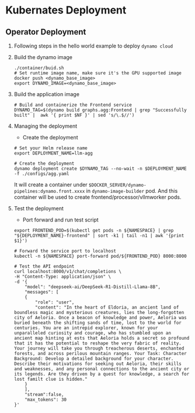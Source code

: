 # Kubernates Deployment

## Operator Deployment
1. Following steps in the hello world example to deploy `dynamo cloud`
2. Build the dynamo image
    ```
    ./container/buid.sh
    # Set runtime image name, make sure it's the GPU supported image
    docker push <dynamo_base_image>
    export DYNAMO_IMAGE=<dynamo_base_image>
    ```
3. Build the application image
    ```
    # Build and containerize the Frontend service
    DYNAMO_TAG=$(dynamo build graphs.agg:Frontend | grep "Successfully built" |  awk '{ print $NF }' | sed 's/\.$//')
    ```
4. Managing the deployment
    - Create the deployment
    ```
    # Set your Helm release name
    export DEPLOYMENT_NAME=llm-agg

    # Create the deployment
    dynamo deployment create $DYNAMO_TAG --no-wait -n $DEPLOYMENT_NAME -f ./configs/agg.yaml
    ```
    It will create a container under `$DOCKER_SERVER/dynamo-pipelines:dynamo.front.xxxx`
    in `dynamo-image-builder` pod. 
    And this container will be used to create frontend/processor/vllmworker pods.

6. Test the deployment
    - Port forward and run test script
    ```
    export FRONTEND_POD=$(kubectl get pods -n ${NAMESPACE} | grep "${DEPLOYMENT_NAME}-frontend" | sort -k1 | tail -n1 | awk '{print $1}')

    # Forward the service port to localhost
    kubectl -n ${NAMESPACE} port-forward pod/${FRONTEND_POD} 8000:8000

    # Test the API endpoint
    curl localhost:8000/v1/chat/completions \
    -H "Content-Type: application/json" \
    -d '{
        "model": "deepseek-ai/DeepSeek-R1-Distill-Llama-8B",
        "messages": [
        {
            "role": "user",
            "content": "In the heart of Eldoria, an ancient land of boundless magic and mysterious creatures, lies the long-forgotten city of Aeloria. Once a beacon of knowledge and power, Aeloria was buried beneath the shifting sands of time, lost to the world for centuries. You are an intrepid explorer, known for your unparalleled curiosity and courage, who has stumbled upon an ancient map hinting at ests that Aeloria holds a secret so profound that it has the potential to reshape the very fabric of reality. Your journey will take you through treacherous deserts, enchanted forests, and across perilous mountain ranges. Your Task: Character Background: Develop a detailed background for your character. Describe their motivations for seeking out Aeloria, their skills and weaknesses, and any personal connections to the ancient city or its legends. Are they driven by a quest for knowledge, a search for lost familt clue is hidden."
        }
        ],
        "stream":false,
        "max_tokens": 30
    }'
    ```
